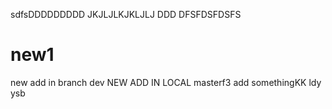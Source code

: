 sdfsDDDDDDDDD
JKJLJLKJKLJLJ
DDD
DFSFDSFDSFS
# new1
new add in branch dev
NEW ADD IN LOCAL masterf3
add somethingKK
ldy
ysb
